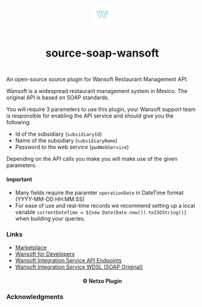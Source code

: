<div align="center">
  <a href="https://netzo.io" target="_blank" >
    <img height="50" src="https://raw.githubusercontent.com/netzoio/netzo/main/plugins/sources/source-soap-wansoft/src/assets/icon.png" style="margin: 12px 0px" />
  </a>

  <h1 style="padding: 6px 0px 24px 0px">source-soap-wansoft</h1>
</div>

An open-source source plugin for Wansoft Restaurant Management API.

Wansoft is a widespread restaurant management system in Mexico. The original API is based on SOAP standards.

You will require 3 parameters to use this plugin, your Wansoft support team is responsible for enabling the API service and should give you the following:

- Id of the subsidiary (`subsidiaryId`)
- Name of the subsidiary (`subsidiaryName`)
- Password to the web service (`pwdWebService`)

Depending on the API calls you make you will make use of the given parameters.

#### Important
- Many fields require the paramter `operationDate` in DateTime format (YYYY-MM-DD HH:MM:SS)
- For ease of use and real-time records we recommend setting up a local variable `currentDateTime = ${new Date(Date.now()).toISOString()}` when building your queries.

### Links

- [Marketplace](https://app.netzo.io/marketplace/source-soap-wansoft)
- [Wansoft for Developers](https://wansoft.net/public/docs/integracionerp.html)
- [Wansoft Integration Service API Endpoints](https://www.wansoft.net/wansoft.web/API/IntegrationService.asmx)
- [Wansoft Integration Service WDSL (SOAP Original)](https://www.wansoft.net/wansoft.web/API/IntegrationService.asmx?WSDL)

<div align="center">
  <h4>© Netzo Plugin</h4>
</div>

### Acknowledgments
